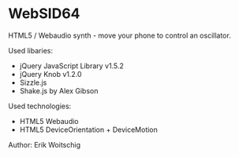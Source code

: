WebSID64
========

HTML5 / Webaudio synth - move your phone to control an oscillator.

Used libaries:

* jQuery JavaScript Library v1.5.2
* jQuery Knob v1.2.0
* Sizzle.js
* Shake.js by Alex Gibson

Used technologies:

* HTML5 Webaudio
* HTML5 DeviceOrientation + DeviceMotion

Author: Erik Woitschig 
